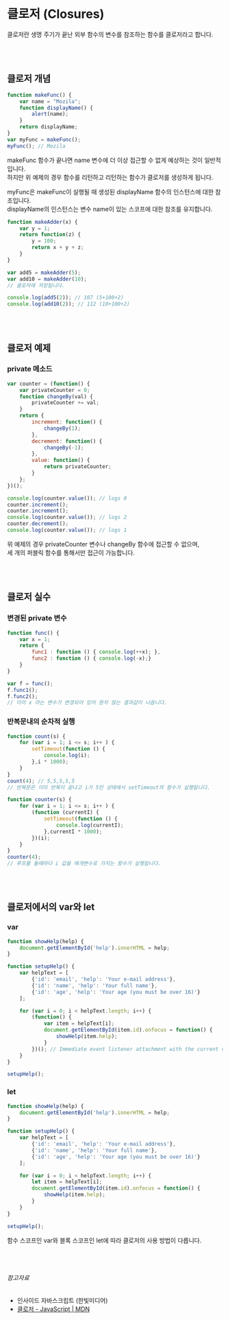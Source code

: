 # 클로저 (Closures)

클로저란 생명 주기가 끝난 외부 함수의 변수를 참조하는 함수를 클로저라고 합니다.

<br>
<br>

##  클로저 개념 
 
```javascript
function makeFunc() {
    var name = "Mozila";
    function displayName() {
        alert(name);
    }
    return displayName;
}
var myFunc = makeFunc();
myFunc(); // Mozila
```

makeFunc 함수가 끝나면 name 변수에 더 이상 접근할 수 없게 예상하는 것이 일반적입니다.<br>
하지만 위 예제의 경우 함수를 리턴하고 리턴하는 함수가 클로저를 생성하게 됩니다.

myFunc은 makeFunc이 실행될 때 생성된 displayName 함수의 인스턴스에 대한 참조입니다.<br>
displayName의 인스턴스는 변수 name이 있는 스코프에 대한 참조를 유지합니다.


```javascript
function makeAdder(x) {
    var y = 1;
    return function(z) {
        y = 100;
        return x + y + z;
    }
}

var add5 = makeAdder(5);
var add10 = makeAdder(10);
// 클로저에 저장됩니다.

console.log(add5(2)); // 107 (5+100+2)
console.log(add10(2)); // 112 (10+100+2)

```

<br><br>

## 클로저 예제

### private 메소드

```javascript
var counter = (function() {
    var privateCounter = 0;
    function changeBy(val) {
        privateCounter += val;
    }
    return {
        increment: function() {
            changeBy(1);
        },
        decrement: function() {
            changeBy(-1);
        },
        value: function() {
            return privateCounter;
        }
    };   
})();

console.log(counter.value()); // logs 0
counter.increment();
counter.increment();
console.log(counter.value()); // logs 2
counter.decrement();
console.log(counter.value()); // logs 1
```

위 예제의 경우 privateCounter 변수나 changeBy 함수에 접근할 수 없으며,<br>
세 개의 퍼블릭 함수를 통해서만 접근이 가능합니다.

<br>
<br>

## 클로저 실수

### 변경된 private 변수

```javascript
function func() {
    var x = 1;
    return {
        func1 : function () { console.log(++x); },
        func2 : function () { console.log(-x);}
    }
}

var f = func();
f.func1();
f.func2();
// 이미 x 라는 변수가 변경되어 있어 원치 않는 결과값이 나옵니다.
```

### 반복문내의 순차적 실행

```javascript
function count(s) {
    for (var i = 1; i <= s; i++ ) {
        setTimeout(function () {
            console.log(i);
        },i * 1000);
    }
}
count(4); // 5,5,5,5,5
// 반복문은 이미 반복이 끝나고 i가 5인 상태에서 setTimeout의 함수가 실행됩니다. 
```


```javascript
function counter(s) {
    for (var i = 1; i <= s; i++ ) {
        (function (currentI) {
            setTimeout(function () {
                console.log(currentI);
            },currentI * 1000);
        })(i);
    }
}
counter(4);
// 루프를 돌때마다 i 값을 매개변수로 가지는 함수가 실행됩니다.
```

<br>
<br>

## 클로저에서의 var와 let

### var

```javascript
function showHelp(help) {
    document.getElementById('help').innerHTML = help;
}

function setupHelp() {
    var helpText = [
        {'id': 'email', 'help': 'Your e-mail address'},
        {'id': 'name', 'help': 'Your full name'},
        {'id': 'age', 'help': 'Your age (you must be over 16)'}
    ];

    for (var i = 0; i < helpText.length; i++) {
        (function() {
            var item = helpText[i];
            document.getElementById(item.id).onfocus = function() {
                showHelp(item.help);
            }
        })(); // Immediate event listener attachment with the current value of item (preserved until iteration).
    }
}

setupHelp();
```

### let

```javascript
function showHelp(help) {
    document.getElementById('help').innerHTML = help;
}

function setupHelp() {
    var helpText = [
        {'id': 'email', 'help': 'Your e-mail address'},
        {'id': 'name', 'help': 'Your full name'},
        {'id': 'age', 'help': 'Your age (you must be over 16)'}
    ];

    for (var i = 0; i < helpText.length; i++) {
        let item = helpText[i];
        document.getElementById(item.id).onfocus = function() {
            showHelp(item.help);
        }
    }
}

setupHelp();
```

함수 스코프인 var와 블록 스코프인 let에 따라 클로저의 사용 방법이 다릅니다.

<br>
<br>

###### 참고자료

* 인사이드 자바스크립트 (한빛미디어)
* <a target="_blank" href="https://developer.mozilla.org/ko/docs/Web/JavaScript/Guide/Closures">클로저 - JavaScript | MDN </a>